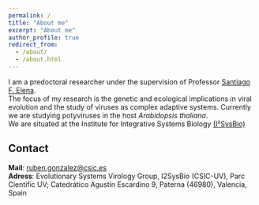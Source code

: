 ```yaml
---
permalink: /
title: "About me"
excerpt: "About me"
author_profile: true
redirect_from: 
  - /about/
  - /about.html
---
```

I am a predoctoral researcher under the supervision of Professor [Santiago F. Elena](https://sfelenalab.csic.es/sfelena/). 
<br/>
The focus of my research is the genetic and ecological implications in viral evolution and the study of viruses as complex adaptive systems. Currently we are studying potyviruses in the host *Arabidopsis thaliana*.
<br/>
We are situated at the Institute for Integrative Systems Biology [(I²SysBio)](https://www.uv.es/institute-integrative-systems-biology-i2sysbio/en/institute-integrative-systems-biology-i-sysbio.html) 

## Contact

**Mail**: ruben.gonzalez@csic.es<br/> 
**Adress**: Evolutionary Systems Virology  Group, I2SysBio (CSIC-UV), Parc Cientific UV; Catedrático Agustín Escardino 9, Paterna (46980), Valencia, Spain
